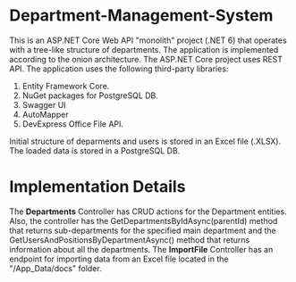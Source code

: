 # Department-Management-System

This is an ASP.NET Core Web API "monolith" project (.NET 6) that operates with a tree-like structure of departments. The application is implemented according to the onion architecture. The ASP.NET Core project uses REST API.
The application uses the following third-party libraries:
1. Entity Framework Core.
2. NuGet packages for PostgreSQL DB.
3. Swagger UI
4. AutoMapper
5. DevExpress Office File API.

Initial structure of deparments and users is stored in an Excel file (.XLSX). The loaded data is stored in a PostgreSQL DB.

# Implementation Details

The **Departments** Controller has CRUD actions for the Department entities. Also, the controller has the GetDepartmentsByIdAsync(parentId) method that returns sub-departments for the specified main department and the GetUsersAndPositionsByDepartmentAsync() method that returns information about all the departments.
The **ImportFile** Controller has an endpoint for importing data from an Excel file located in the "/App_Data/docs" folder.
